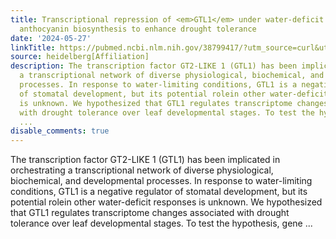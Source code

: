 ```yaml
---
title: Transcriptional repression of <em>GTL1</em> under water-deficit stress promotes
  anthocyanin biosynthesis to enhance drought tolerance
date: '2024-05-27'
linkTitle: https://pubmed.ncbi.nlm.nih.gov/38799417/?utm_source=curl&utm_medium=rss&utm_campaign=pubmed-2&utm_content=1FakS-2QOkCT8HsMOQP1bCRQ4YzyumYOmxmF0moLsQ3dFB1E9V&fc=20220326224207&ff=20240527181629&v=2.18.0.post9+e462414
source: heidelberg[Affiliation]
description: The transcription factor GT2-LIKE 1 (GTL1) has been implicated in orchestrating
  a transcriptional network of diverse physiological, biochemical, and developmental
  processes. In response to water-limiting conditions, GTL1 is a negative regulator
  of stomatal development, but its potential rolein other water-deficit responses
  is unknown. We hypothesized that GTL1 regulates transcriptome changes associated
  with drought tolerance over leaf developmental stages. To test the hypothesis, gene
  ...
disable_comments: true
---
```

The transcription factor GT2-LIKE 1 (GTL1) has been implicated in orchestrating a transcriptional network of diverse physiological, biochemical, and developmental processes. In response to water-limiting conditions, GTL1 is a negative regulator of stomatal development, but its potential rolein other water-deficit responses is unknown. We hypothesized that GTL1 regulates transcriptome changes associated with drought tolerance over leaf developmental stages. To test the hypothesis, gene ...